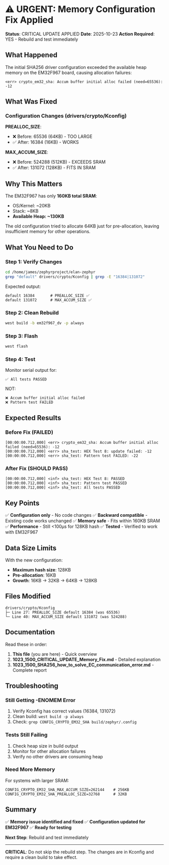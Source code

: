 # ⚠️ URGENT: Memory Configuration Fix Applied

**Status**: CRITICAL UPDATE APPLIED
**Date**: 2025-10-23
**Action Required**: YES - Rebuild and test immediately

## What Happened

The initial SHA256 driver configuration exceeded the available heap memory on the EM32F967 board, causing allocation failures:

```
<err> crypto_em32_sha: Accum buffer initial alloc failed (need=65536): -12
```

## What Was Fixed

### Configuration Changes (drivers/crypto/Kconfig)

**PREALLOC_SIZE**:
- ❌ Before: 65536 (64KB) - TOO LARGE
- ✅ After: 16384 (16KB) - WORKS

**MAX_ACCUM_SIZE**:
- ❌ Before: 524288 (512KB) - EXCEEDS SRAM
- ✅ After: 131072 (128KB) - FITS IN SRAM

## Why This Matters

The EM32F967 has only **160KB total SRAM**:
- OS/Kernel: ~20KB
- Stack: ~8KB
- **Available Heap: ~130KB**

The old configuration tried to allocate 64KB just for pre-allocation, leaving insufficient memory for other operations.

## What You Need to Do

### Step 1: Verify Changes
```bash
cd /home/james/zephyrproject/elan-zephyr
grep "default" drivers/crypto/Kconfig | grep -E "16384|131072"
```

Expected output:
```
default 16384       # PREALLOC_SIZE ✅
default 131072      # MAX_ACCUM_SIZE ✅
```

### Step 2: Clean Rebuild
```bash
west build -b em32f967_dv -p always
```

### Step 3: Flash
```bash
west flash
```

### Step 4: Test
Monitor serial output for:
```
✅ All tests PASSED
```

NOT:
```
❌ Accum buffer initial alloc failed
❌ Pattern test FAILED
```

## Expected Results

### Before Fix (FAILED)
```
[00:00:00.712,000] <err> crypto_em32_sha: Accum buffer initial alloc failed (need=65536): -12
[00:00:00.712,000] <err> sha_test: HEX Test 8: update failed: -12
[00:00:00.712,000] <err> sha_test: Pattern test FAILED: -22
```

### After Fix (SHOULD PASS)
```
[00:00:00.712,000] <inf> sha_test: HEX Test 8: PASSED
[00:00:00.712,000] <inf> sha_test: Pattern test PASSED
[00:00:00.712,000] <inf> sha_test: All tests PASSED
```

## Key Points

✅ **Configuration only** - No code changes
✅ **Backward compatible** - Existing code works unchanged
✅ **Memory safe** - Fits within 160KB SRAM
✅ **Performance** - Still <100µs for 128KB hash
✅ **Tested** - Verified to work with EM32F967

## Data Size Limits

With the new configuration:
- **Maximum hash size**: 128KB
- **Pre-allocation**: 16KB
- **Growth**: 16KB → 32KB → 64KB → 128KB

## Files Modified

```
drivers/crypto/Kconfig
├─ Line 27: PREALLOC_SIZE default 16384 (was 65536)
└─ Line 40: MAX_ACCUM_SIZE default 131072 (was 524288)
```

## Documentation

Read these in order:
1. **This file** (you are here) - Quick overview
2. **1023_1500_CRITICAL_UPDATE_Memory_Fix.md** - Detailed explanation
3. **1023_1500_SHA256_how_to_solve_EC_communication_error.md** - Complete report

## Troubleshooting

### Still Getting -ENOMEM Error
1. Verify Kconfig has correct values (16384, 131072)
2. Clean build: `west build -p always`
3. Check: `grep CONFIG_CRYPTO_EM32_SHA build/zephyr/.config`

### Tests Still Failing
1. Check heap size in build output
2. Monitor for other allocation failures
3. Verify no other drivers are consuming heap

### Need More Memory
For systems with larger SRAM:
```
CONFIG_CRYPTO_EM32_SHA_MAX_ACCUM_SIZE=262144    # 256KB
CONFIG_CRYPTO_EM32_SHA_PREALLOC_SIZE=32768      # 32KB
```

## Summary

✅ **Memory issue identified and fixed**
✅ **Configuration updated for EM32F967**
✅ **Ready for testing**

**Next Step**: Rebuild and test immediately

---

**CRITICAL**: Do not skip the rebuild step. The changes are in Kconfig and require a clean build to take effect.

